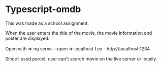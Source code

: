 # Typescript-omdb
This was made as a school assignment. 

When the user enters the title of the movie, the movie information and poster are displayed.

Open with =>  ng serve --open  => localhost f.ex　http://localhost:1234

Since I used parcel, user can't search movie on the live server or locally.

